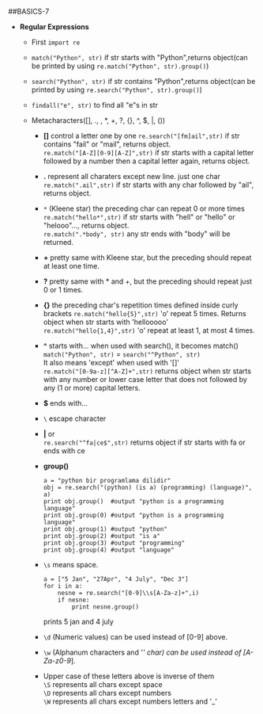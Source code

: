 ##BASICS-7
* **Regular Expressions**
	* First `import re`
	* `match("Python", str)` if str starts with "Python",returns object(can be printed by using `re.match("Python", str).group()`)
	* `search("Python", str)` if str contains "Python",returns object(can be printed by using `re.search("Python", str).group()`) 
	* `findall("e", str)` to find all "e"s in str
   
	* Metacharacters([], ., \, *, +, ?, {}, ^, $, |, ())
		* **[]** control a letter one by one
			`re.search("[fm]ail",str)` if str contains "fail" or "mail", returns object.   
			`re.match("[A-Z][0-9][A-Z]",str)` if str starts with a capital letter followed by a number then a capital letter again, returns object.   
		* **.** represent all charaters except new line. just one char   
			`re.match(".ail",str)` if str starts with any char followed by "ail", returns object.
		* `*` (Kleene star) the preceding char can repeat 0 or more times 
			`re.match("hello*",str)` if str starts with "hell" or "hello" or "helooo"..., returns object.   
			`re.match(".*body", str)` any str ends with "body" will be returned.  
		* **+** pretty same with Kleene star, but the preceding should repeat at least one time.
		* **?** pretty same with * and +, but the preceding should repeat just 0 or 1 times.
		* **{}** the preceding char's repetition times defined inside curly brackets
			`re.match("hello{5}",str)` 'o' repeat 5 times. Returns object when str starts with 'hellooooo'   
			`re.match("hello{1,4}",str)` 'o' repeat at least 1, at most 4 times.   
		* **^** starts with...
		when used with search(), it becomes match() `match("Python", str)` = `search("^Python", str)`      
		It also means 'except' when used with '[]'    
		`re.match("[0-9a-z][^A-Z]+",str)` returns object when str starts with any number or lower case letter that does not followed by any (1 or more) capital letters.
		* **$** ends with...
		* `\` escape character
		* **|** or    
		`re.search("^fa|ce$",str)` returns object if str starts with fa or ends with ce
		* **group()**
			```
			a = "python bir programlama dilidir"
			obj = re.search("(python) (is a) (programming) (language)", a)
			print obj.group()  #output "python is a programming language"
			print obj.group(0) #output "python is a programming language"
			print obj.group(1) #output "python"
			print obj.group(2) #output "is a"
			print obj.group(3) #output "programming"
			print obj.group(4) #output "language"
			```

		* `\s` means space. 
			```
			a = ["5 Jan", "27Apr", "4 July", "Dec 3"]
			for i in a:
				nesne = re.search("[0-9]\\s[A-Za-z]+",i)
				if nesne:
					print nesne.group()
			```   
			prints 5 jan and 4 july

		* `\d` (Numeric values) can be used instead of [0-9] above.
		* `\w` (Alphanum characters and '_' char) can be used instead of [A-Za-z0-9_].   

		* Upper case of these letters above is inverse of them   
		 	`\S` represents all chars except space       
		 	`\D` represents all chars except numbers    
		 	`\W` represents all chars except numbers letters and '_'
